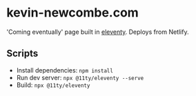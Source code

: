 # kevin-newcombe.com
'Coming eventually' page built in [eleventy](https://www.11ty.dev). Deploys from Netlify.

## Scripts
* Install dependencies: `npm install`
* Run dev server: `npx @11ty/eleventy --serve`
* Build: `npx @11ty/eleventy`

